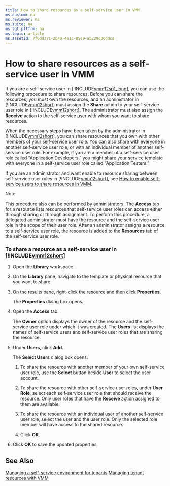 ```yaml
---
title: How to share resources as a self-service user in VMM
ms.custom: na
ms.reviewer: na
ms.suite: na
ms.tgt_pltfrm: na
ms.topic: article
ms.assetid: 7f6dd371-2b40-4e1c-85e9-ab229d30ddca
---
```

# How to share resources as a self-service user in VMM
If you are a self\-service user in [!INCLUDE[vmm12sp1_long](Token/vmm12sp1_long_md.md)], you can use the following procedure to share resources. Before you can share the resources, you must own the resources, and an administrator in [!INCLUDE[vmm12short](Token/vmm12short_md.md)] must assign the **Share** action to your self\-service user role in [!INCLUDE[vmm12short](Token/vmm12short_md.md)]. The administrator must also assign the **Receive** action to the self\-service user with whom you want to share resources.

When the necessary steps have been taken by the administrator in [!INCLUDE[vmm12short](Token/vmm12short_md.md)], you can share resources that you own with other members of your self\-service user role. You can also share with everyone in another self\-service user role, or with an individual member of another self\-service user role. For example, if you are a member of a self\-service user role called “Application Developers,” you might share your service template with everyone in a self\-service user role called “Application Testers.”

If you are an administrator and want enable to resource sharing between self\-service user roles in [!INCLUDE[vmm12short](Token/vmm12short_md.md)], see [How to enable self-service users to share resources in VMM](How-to-enable-self-service-users-to-share-resources-in-VMM.md).

> [!NOTE]
> This procedure also can be performed by administrators. The **Access** tab for a resource lists resources that self\-service user roles can access either through sharing or through assignment. To perform this procedure, a delegated administrator must have the resource and the self\-service user role in the scope of their user role. After an administrator assigns a resource to a self\-service user role, the resource is added to the **Resources** tab of the self\-service user role.

### To share a resource as a self\-service user in [!INCLUDE[vmm12short](Token/vmm12short_md.md)]

1.  Open the **Library** workspace.

2.  On the **Library** pane, navigate to the template or physical resource that you want to share.

3.  On the results pane, right\-click the resource and then click **Properties**.

    The **Properties** dialog box opens.

4.  Open the **Access** tab.

    The **Owner** option displays the owner of the resource and the self\-service user role under which it was created. The **Users** list displays the names of self\-service users and self\-service user roles that are sharing the resource.

5.  Under **Users**, click **Add**.

    The **Select Users** dialog box opens.

    1.  To share the resource with another member of your own self\-service user role, use the **Select** button beside **User** to select the user account.

    2.  To share the resource with other self\-service user roles, under **User Role**, select each self\-service user role that should receive the resource. Only user roles that have the **Receive** action assigned to them are available.

    3.  To share the resource with an individual user of another self\-service user role, select the user and the user role. Only the selected role member will have access to the shared resource.

    4.  Click **OK**.

6.  Click **OK** to save the updated properties.

## See Also
[Managing a self-service environment for tenants](Managing-a-self-service-environment-for-tenants.md)
[Managing tenant resources with VMM](Managing-tenant-resources-with-VMM.md)


